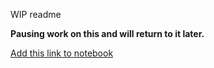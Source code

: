 
WIP readme

**Pausing work on this and will return to it later.**

[Add this link to notebook](https://www.datascience.com/learn-data-science/tutorials/creating-data-visualizations-matplotlib-data-science-python)
